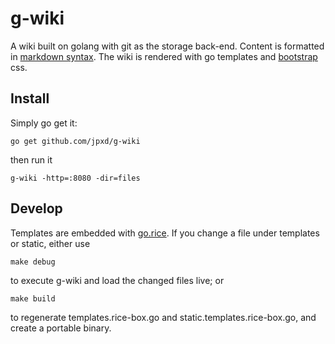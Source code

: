 # g-wiki

A wiki built on golang with git as the storage back-end. Content
is formatted in [markdown
syntax](https://github.com/adam-p/markdown-here/wiki/Markdown-Cheatsheet). The wiki is
rendered with go templates and [bootstrap](http://getbootstrap.com) css.

## Install

Simply go get it:

	go get github.com/jpxd/g-wiki

then run it

	g-wiki -http=:8080 -dir=files

## Develop

Templates are embedded with [go.rice](https://github.com/GeertJohan/go.rice).
If you change a file under templates or static, either use

	make debug

to execute g-wiki and load the changed files live; or

	make build

to regenerate templates.rice-box.go and static.templates.rice-box.go, and create a portable binary.
